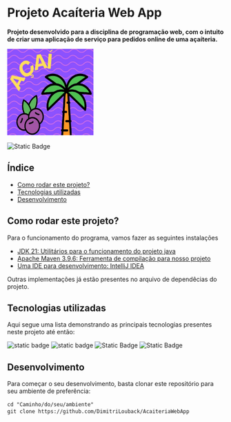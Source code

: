 # Projeto Acaíteria Web App 

**Projeto desenvolvido para a disciplina de programação web, com o intuito de criar uma aplicação de serviço para pedidos online de uma açaíteria.**

<img src="./assets/acailogo.jpg" alt="Açaí Logo" width="200" height="200">

![Static Badge](https://img.shields.io/badge/Status-Em%20produ%C3%A7%C3%A3o-orange?style=flat&logo=%20&color=orange)

## Índice

- [Como rodar este projeto?](#-Como-rodar-este-projeto?)
- [Tecnologias utilizadas](#-Tecnologias-utilizadas)
- [Desenvolvimento](#-Desenvolvimento)

## Como rodar este projeto?

Para o funcionamento do programa, vamos fazer as seguintes instalações

- [JDK 21: Utilitários para o funcionamento do projeto java](https://www.oracle.com/java/technologies/downloads/)
- [Apache Maven 3.9.6: Ferramenta de compilação para nosso projeto ](https://maven.apache.org/download.cgi)
- [Uma IDE para desenvolvimento: IntelliJ IDEA](https://www.jetbrains.com/idea/download/?section=windows)
 
Outras implementações já estão presentes no arquivo de dependêcias do projeto.

## Tecnologias utilizadas

Aqui segue uma lista demonstrando as principais tecnologias presentes neste projeto até então:

![static badge](https://img.shields.io/badge/Java-ED8B00?style=for-the-badge&logo=openjdk&logoColor=white)
![static badge](https://img.shields.io/badge/Spring-6DB33F?style=for-the-badge&logo=spring&logoColor=white)
![Static Badge](https://img.shields.io/badge/Spring%20Boot-white?style=for-the-badge&logo=spring%20boot&logoColor=green&color=%23FFFFFF)
![Static Badge](https://img.shields.io/badge/thymeleaf-white?style=for-the-badge&logo=thymeleaf&logoColor=green&color=white)

## Desenvolvimento

Para começar o seu desenvolvimento, basta clonar este repositório para seu ambiente de preferência:

```shell
cd "Caminho/do/seu/ambiente"
git clone https://github.com/DimitriLouback/AcaiteriaWebApp
```


